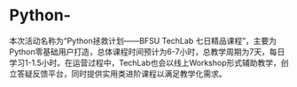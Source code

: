 # Python-
本次活动名称为“Python拯救计划——BFSU TechLab 七日精品课程”，主要为Python零基础用户打造，总体课程时间预计为6-7小时，总教学周期为7天，每日学习1-1.5小时。在运营过程中，TechLab也会以线上Workshop形式辅助教学，创立答疑反馈平台，同时提供实用类进阶课程以满足教学化需求。

